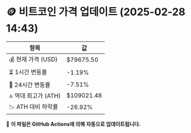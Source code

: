 # 🪙 비트코인 가격 업데이트 (2025-02-28 14:43)

| 항목                | 값 |
|--------------------|----------------|
| 💰 현재 가격 (USD) | $79675.50 |
| ⏳ 1시간 변동률    | -1.19% |
| 📆 24시간 변동률   | -7.51% |
| 🔝 역대 최고가 (ATH) | $109021.48 |
| 📉 ATH 대비 하락률 | -26.92% |

🔄 **이 파일은 GitHub Actions에 의해 자동으로 업데이트됩니다.**
